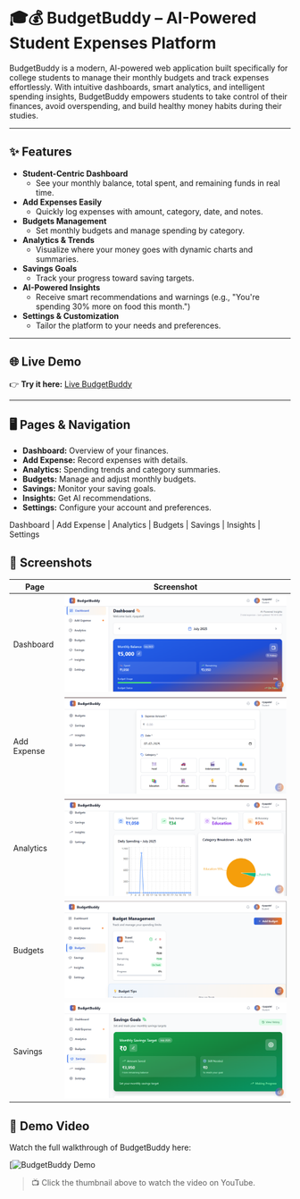 # 🎓💰 BudgetBuddy – AI-Powered Student Expenses Platform

BudgetBuddy is a modern, AI-powered web application built specifically for college students to manage their monthly budgets and track expenses effortlessly. With intuitive dashboards, smart analytics, and intelligent spending insights, BudgetBuddy empowers students to take control of their finances, avoid overspending, and build healthy money habits during their studies.

---

## ✨ Features

- **Student-Centric Dashboard**
  - See your monthly balance, total spent, and remaining funds in real time.
- **Add Expenses Easily**
  - Quickly log expenses with amount, category, date, and notes.
- **Budgets Management**
  - Set monthly budgets and manage spending by category.
- **Analytics & Trends**
  - Visualize where your money goes with dynamic charts and summaries.
- **Savings Goals**
  - Track your progress toward saving targets.
- **AI-Powered Insights**
  - Receive smart recommendations and warnings (e.g., "You're spending 30% more on food this month.")
- **Settings & Customization**
  - Tailor the platform to your needs and preferences.

---

## 🌐 Live Demo

👉 **Try it here:** [Live BudgetBuddy](https://elaborate-pothos-02b446.netlify.app/)



---

## 🖥️ Pages & Navigation

- **Dashboard:** Overview of your finances.
- **Add Expense:** Record expenses with details.
- **Analytics:** Spending trends and category summaries.
- **Budgets:** Manage and adjust monthly budgets.
- **Savings:** Monitor your saving goals.
- **Insights:** Get AI recommendations.
- **Settings:** Configure your account and preferences.

Dashboard | Add Expense | Analytics | Budgets | Savings | Insights | Settings

## 📸 Screenshots

| Page           | Screenshot                          |
|----------------|-------------------------------------|
| Dashboard      | ![Dashboard](Screenshots/Dashboard.png) |
| Add Expense    | ![Add Expense](Screenshots/Expenses.png) |
| Analytics      | ![Analytics](Screenshots/Analytics.png) |
| Budgets        | ![Budgets](Screenshots/Budget.png) |
| Savings        | ![Savings](Screenshots/Saving.png) |


## 🎥 Demo Video

Watch the full walkthrough of BudgetBuddy here:

[![BudgetBuddy Demo](https://youtu.be/zyN8Calr0Hw?feature=shared)

> 📺 Click the thumbnail above to watch the video on YouTube.


